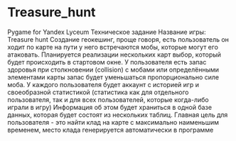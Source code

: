 # Treasure_hunt
Pygame for Yandex Lyceum
Техническое задание
Название игры: Treasure hunt
Создание геокешинг, проще говоря, есть пользователь он ходит по карте на пути у него встречаются мобы, которые могут его атаковать. Планируется реализации нескольких карт выбор, который будет происходить в стартовом окне. У пользователя есть запас здоровья при столкновении (collision) с мобами или определёнными элементами карты запас будет уменьшаться пропорционально силе моба. У каждого пользователя будет аккаунт с историей игр и своеобразной статистикой (статистика как для отдельного пользователя, так и для всех пользователей, которые когда-либо играли в игру) Информация об этом будет храниться в одной базе данных, которая будет состоят из нескольких таблиц. Главная цель для пользователя - это найти клад на карте с максимально наименьшим временем, место клада генерируется автоматически в программе 

